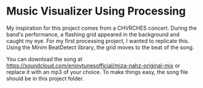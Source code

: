 # Music Visualizer Using Processing

My inspiration for this project comes from a CHVRCHES concert. During the band's performance, a flashing grid appeared in the background and caught my eye. For my first processing project, I wanted to replicate this. Using the Minim BeatDetect library, the grid moves to the beat of the song.

You can download the song at https://soundcloud.com/enjoytunesofficial/miza-nahz-original-mix or replace it with an mp3 of your choice. To make things easy, the song file should be in this project folder. 
